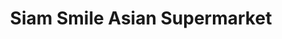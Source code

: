 ---
title: "Siam Smile Asian Supermarket"
url: /amesbury-salisbury/siam-smile-asian-supermarket/
shop: supermarket
---
